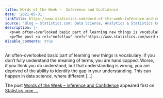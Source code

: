 ```yaml
---
title: Words of the Week –  Inference and Confidence
date: '2021-05-31'
linkTitle: https://www.statistics.com/word-of-the-week-inference-and-confidence/
source: 'Blog – Statistics.com: Data Science, Analytics & Statistics Courses'
description: |-
  <p>An often-overlooked basic part of learning new things is vocabulary: if you don’t fully understand the meaning of terms, you are handicapped. Worse, if you think you do understand, but that understanding is wrong, you are deprived of the ability to identify the gap in your understanding. This can happen in data science, where different [&#8230;]</p>
  <p>The post <a rel="nofollow" href="https://www.statistics.com/word-of-the-week-inference-and-confidence/">Words of the Week &#8211; Inference and Confidence</a> appeared first on <a rel="nofollow" href="https://www.statistics.com">Statistics.com ...
disable_comments: true
---
```

<p>An often-overlooked basic part of learning new things is vocabulary: if you don’t fully understand the meaning of terms, you are handicapped. Worse, if you think you do understand, but that understanding is wrong, you are deprived of the ability to identify the gap in your understanding. This can happen in data science, where different [&#8230;]</p>
<p>The post <a rel="nofollow" href="https://www.statistics.com/word-of-the-week-inference-and-confidence/">Words of the Week &#8211; Inference and Confidence</a> appeared first on <a rel="nofollow" href="https://www.statistics.com">Statistics.com ...